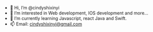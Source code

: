 - 👋 Hi, I’m @cindyshixinyi
- 👀 I’m interested in Web development, IOS development and more... 
- 🌱 I’m currently learning Javascript, react Java and Swift. 
- 📫 Email: cindyshixinyi@gmail.com

<!---
cindyshixinyi/cindyshixinyi is a ✨ special ✨ repository because its `README.md` (this file) appears on your GitHub profile.
You can click the Preview link to take a look at your changes.
--->
